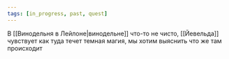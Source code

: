 ```yaml
---
tags: [in_progress, past, quest]
---
```


В [[Винодельня в Лейлоне|винодельне]] что-то не чисто, [[Йевельда]] чувствует как туда течет темная магия, мы хотим выяснить что же там происходит
